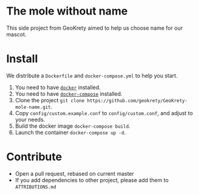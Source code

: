 # The mole without name

This side project from GeoKrety aimed to help us choose name for our mascot.

# Install

We distribute a `Dockerfile` and `docker-compose.yml` to help you start.

1. You need to have [`docker`](https://docs.docker.com/engine/installation/) installed.
1. You need to have [`docker-compose`](https://docs.docker.com/compose/install/) installed.
1. Clone the project `git clone https://github.com/geokrety/GeoKrety-mole-name.git`.
1. Copy `config/custom.example.conf` to `config/custom.conf`, and adjust to your needs.
1. Build the docker image `docker-compose build`.
1. Launch the container `docker-compose up -d`.

# Contribute

* Open a pull request, rebased on current master
* If you add dependencies to other project, please add them to `ATTRIBUTIONS.md`
